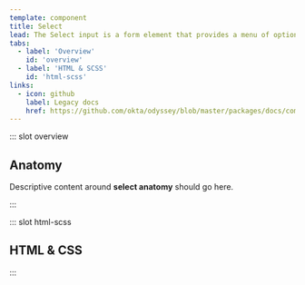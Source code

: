 ```yaml
---
template: component
title: Select
lead: The Select input is a form element that provides a menu of options for the user to... select.
tabs:
  - label: 'Overview'
    id: 'overview'
  - label: 'HTML & SCSS'
    id: 'html-scss'
links:
  - icon: github
    label: Legacy docs
    href: https://github.com/okta/odyssey/blob/master/packages/docs/components/select.md
---
```


::: slot overview

## Anatomy

<Description>

Descriptive content around **select anatomy** should go here.

</Description>

<Anatomy img="/images/fpo.svg" />


:::

::: slot html-scss
## HTML & CSS
:::
